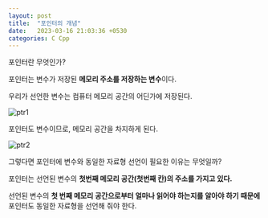 ```yaml
---
layout: post
title:  "포인터의 개념"
date:   2023-03-16 21:03:36 +0530
categories: C Cpp
---
```

포인터란 무엇인가?

포인터는 변수가 저장된 **메모리 주소를 저장하는 변수**이다.

우리가 선언한 변수는 컴퓨터 메모리 공간의 어딘가에 저장된다.

![ptr1](https://velog.velcdn.com/images/swooeun/post/670fa3f6-58ce-418b-ba88-b11cdc42f7e9/image.png)

포인터도 변수이므로, 메모리 공간을 차지하게 된다.

![ptr2](https://velog.velcdn.com/images/swooeun/post/fcd29ab5-101d-47ff-8665-73dee44f85f4/image.png)

그렇다면 포인터에 변수와 동일한 자료형 선언이 필요한 이유는 무엇일까?

포인터는 선언된 변수의 **첫번째 메모리 공간(첫번째 칸)의 주소를 가지고 있다.**

선언된 변수의 **첫 번째 메모리 공간으로부터 얼마나 읽어야 하는지를 알아야 하기 때문에** 포인터도 동일한 자료형을 선언해 줘야 한다.




